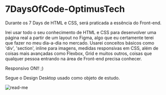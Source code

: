 # 7DaysOfCode-OptimusTech

Durante os 7 Days de HTML e CSS, será praticada a essência do Front-end.

Irei usar todo o seu conhecimento de HTML e CSS para desenvolver uma página real a partir
de um layout no Figma, algo que eu certamente terei que fazer no meu dia-a-dia no mercado.
Usarei conceitos básicos como 'div', 'section', inline para imagens, medidas responsivas
em CSS, além de coisas mais avançadas como Flexbox, Grid e muitos outros, coisas que qualquer
pessoa entrando na área de Front-end precisa conhecer.

Responsivo ON!! ;)

Segue o Design Desktop usado como objeto de estudo.

![read-me](https://user-images.githubusercontent.com/93152439/188207368-e5efc4da-efe4-4e25-bc5c-0f339f0a6424.png)
